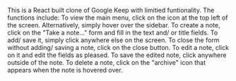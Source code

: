 This is a React built clone of Google Keep with limitied funtionality. The functions include: 
To view the main menu, click on the icon at the top left of the screen. Alternatively, simply hover over the sidebar.
To create a note, click on the "Take a note..." form and fill in the text and/ or title fields. To add/ save it, simply click anywhere else on the screen. 
To close the form without adding/ saving a note, click on the close button.
To edit a note, click on it and edit the fields as pleased. To save the edited note, click anywhere outside of the note.
To delete a note, click on the "archive" icon that appears when the note is hovered over.
